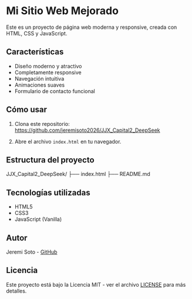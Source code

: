 # Mi Sitio Web Mejorado

Este es un proyecto de página web moderna y responsive, creada con HTML, CSS y JavaScript.

## Características

- Diseño moderno y atractivo
- Completamente responsive
- Navegación intuitiva
- Animaciones suaves
- Formulario de contacto funcional

## Cómo usar

1. Clona este repositorio: https://github.com/jeremisoto2026/JJX_Capital2_DeepSeek

2. Abre el archivo `index.html` en tu navegador.

## Estructura del proyecto
JJX_Capital2_DeepSeek/ ├── index.html ├── README.md


## Tecnologías utilizadas

- HTML5
- CSS3
- JavaScript (Vanilla)

## Autor

Jeremi Soto - [GitHub](https://github.com/jeremisoto2026)

## Licencia

Este proyecto está bajo la Licencia MIT - ver el archivo [LICENSE](LICENSE) para más detalles.


